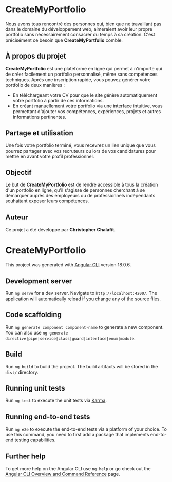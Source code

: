 ﻿# CreateMyPortfolio

Nous avons tous rencontré des personnes qui, bien que ne travaillant pas dans le domaine du développement web, aimeraient avoir leur propre portfolio sans nécessairement consacrer du temps à sa création. C'est précisément ce besoin que **CreateMyPortfolio** comble.

## À propos du projet

**CreateMyPortfolio** est une plateforme en ligne qui permet à n'importe qui de créer facilement un portfolio personnalisé, même sans compétences techniques. Après une inscription rapide, vous pouvez générer votre portfolio de deux manières :

-   En téléchargeant votre CV pour que le site génère automatiquement votre portfolio à partir de ces informations.
-   En créant manuellement votre portfolio via une interface intuitive, vous permettant d'ajouter vos compétences, expériences, projets et autres informations pertinentes.

## Partage et utilisation

Une fois votre portfolio terminé, vous recevrez un lien unique que vous pourrez partager avec vos recruteurs ou lors de vos candidatures pour mettre en avant votre profil professionnel.

## Objectif

Le but de **CreateMyPortfolio** est de rendre accessible à tous la création d'un portfolio en ligne, qu'il s'agisse de personnes cherchant à se démarquer auprès des employeurs ou de professionnels indépendants souhaitant exposer leurs compétences.

## Auteur

Ce projet a été développé par **Christopher Chalafit**.

# CreateMyPortfolio

  

This project was generated with [Angular CLI](https://github.com/angular/angular-cli) version 18.0.6.

  

## Development server

  

Run `ng serve` for a dev server. Navigate to `http://localhost:4200/`. The application will automatically reload if you change any of the source files.

  

## Code scaffolding

  

Run `ng generate component component-name` to generate a new component. You can also use `ng generate directive|pipe|service|class|guard|interface|enum|module`.

  

## Build

  

Run `ng build` to build the project. The build artifacts will be stored in the `dist/` directory.

  

## Running unit tests

  

Run `ng test` to execute the unit tests via [Karma](https://karma-runner.github.io).

  

## Running end-to-end tests

  

Run `ng e2e` to execute the end-to-end tests via a platform of your choice. To use this command, you need to first add a package that implements end-to-end testing capabilities.

  

## Further help

  

To get more help on the Angular CLI use `ng help` or go check out the [Angular CLI Overview and Command Reference](https://angular.dev/tools/cli) page.
